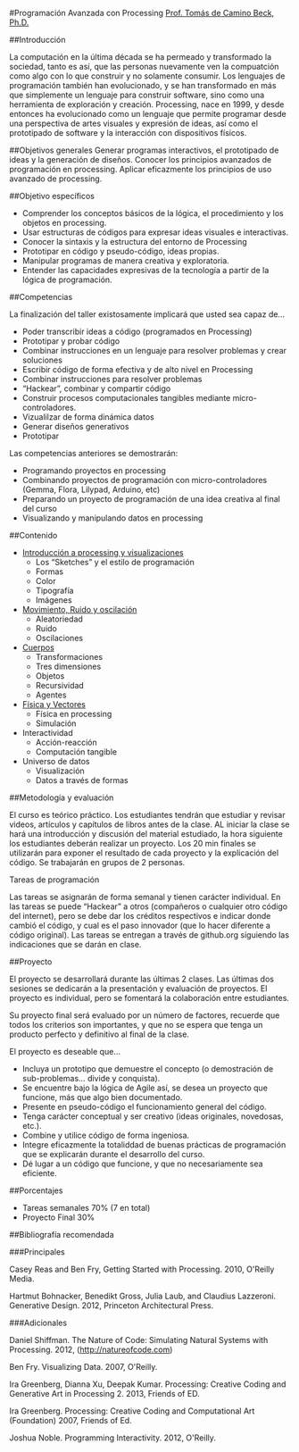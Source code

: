 #Programación Avanzada con Processing
[Prof. Tomás de Camino Beck, Ph.D.](https://www.linkedin.com/in/tomas-de-camino-beck-ph-d-a64887102)


##Introducción

La computación en la última década se ha permeado y transformado la sociedad, tanto es así, que las personas nuevamente ven la compuatción como algo con lo que construir y no solamente consumir.  Los lenguajes de programación también han evolucionado, y se han transformado en más que simplemente un lenguaje para construir software, sino como una herramienta de exploración y creación.  Processing,  nace en 1999, y desde entonces ha evolucionado como un lenguaje que permite programar desde una perspectiva de artes visuales y expresión de ideas, así como el prototipado de software y la interacción con dispositivos físicos.

##Objetivos generales
Generar programas interactivos, el prototipado de ideas y la generación de diseños.
Conocer los principios avanzados de programación en processing.
Aplicar eficazmente los principios de uso avanzado de processing.

##Objetivo específicos
* Comprender los conceptos básicos de la lógica, el procedimiento y los objetos en processing.
* Usar estructuras de códigos para expresar ideas visuales e interactivas.
* Conocer la sintaxis y la estructura del entorno de Processing
* Prototipar en código y pseudo-código, ideas propias.
* Manipular programas de manera creativa y exploratoria. 
* Entender las capacidades expresivas de la tecnología a partir de la lógica de programación.


##Competencias

La finalización del taller existosamente implicará que usted sea capaz de...
* Poder transcribir ideas a código (programados en Processing)
* Prototipar y probar código
* Combinar instrucciones en un lenguaje para resolver problemas y crear soluciones
* Escribir código de forma efectiva y de alto nivel en Processing
* Combinar instrucciones para resolver problemas
* “Hackear”, combinar y compartir código
* Construir procesos computacionales tangibles mediante micro-controladores.
* Vizualilzar de forma dinámica datos
* Generar diseños generativos
* Prototipar

Las competencias anteriores se demostrarán:

* Programando proyectos en processing
* Combinando proyectos de programación con micro-controladores (Gemma, Flora, Lilypad, Arduino, etc)
* Preparando un proyecto de programación de una idea creativa  al final del curso
* Visualizando y manipulando datos en processing


##Contenido
 	 	
* [Introducción a processing y visualizaciones](https://github.com/ProcessingTEC/Sketches-y-Dibujos)
  * Los “Sketches” y el estilo de programación
  * Formas
  * Color
  * Tipografía
  * Imágenes
* [Movimiento, Ruido y oscilación](https://github.com/ProcessingTEC/Movimiento)
  * Aleatoriedad
  * Ruido
  * Oscilaciones
* [Cuerpos](https://github.com/ProcessingTEC/Cuerpos)
  * Transformaciones
  * Tres dimensiones
  * Objetos
  * Recursividad
  * Agentes
* [Física y Vectores](https://github.com/ProcessingTEC/Fisica-y-Vectores)
  * Física en processing
  * Simulación
* Interactividad
  * Acción-reacción
  * Computación tangible
* Universo de datos
  * Visualización
  * Datos a través de formas

##Metodología y evaluación

El curso es teórico práctico. Los estudiantes tendrán que estudiar y revisar videos, artículos y capítulos de libros antes de la clase. AL iniciar la clase se hará una introducción y discusión del material estudiado, la hora siguiente  los estudiantes deberán realizar un proyecto. Los 20 min finales se utilizarán para exponer el resultado de cada proyecto y la explicación del código. Se trabajarán en grupos de 2 personas.

Tareas de programación

Las tareas se asignarán de forma semanal y tienen carácter individual.  En las tareas se puede “Hackear” a otros (compañeros o cualquier otro código del internet), pero se debe dar los créditos respectivos e indicar donde cambió el código, y cual es el paso innovador (que lo hacer diferente a código original). Las tareas se entregan a través de github.org siguiendo las indicaciones que se darán en clase.

##Proyecto

El proyecto se desarrollará durante las últimas 2 clases. Las últimas dos sesiones se dedicarán a la presentación y evaluación de proyectos. El proyecto es individual, pero se fomentará la colaboración entre estudiantes. 

Su proyecto final será evaluado por un número de factores, recuerde que todos los criterios son importantes, y que no se espera que tenga un producto perfecto y definitivo al final de la clase.  

El proyecto es deseable que...
* Incluya un prototipo que demuestre el concepto (o demostración de sub-problemas… divide y conquista).
* Se encuentre bajo la lógica de Agile así, se desea un proyecto que funcione, más que algo bien documentado.
* Presente en pseudo-código el funcionamiento general del código.
* Tenga carácter conceptual y ser creativo (ideas originales, novedosas, etc.).
* Combine y utilice código de forma ingeniosa.
* Integre eficazmente la totaliddad de buenas prácticas de programación que se explicarán durante el desarrollo del curso.
* Dé lugar a un código que funcione, y que no necesariamente sea eficiente.

##Porcentajes

* Tareas semanales 70% (7 en total)
* Proyecto Final 30%

##Bibliografía recomendada

###Principales

Casey Reas and Ben Fry, Getting Started with Processing. 2010, O'Reilly Media.

Hartmut Bohnacker, Benedikt Gross, Julia Laub, and Claudius Lazzeroni. Generative Design.  2012, Princeton Architectural Press.


###Adicionales

Daniel Shiffman. The Nature of Code: Simulating Natural Systems with Processing.  2012, (http://natureofcode.com)

Ben Fry. Visualizing Data.  2007, O'Reilly.

Ira Greenberg, Dianna Xu, Deepak Kumar. Processing: Creative Coding and Generative Art in Processing 2. 2013, Friends of ED.

Ira Greenberg. Processing: Creative Coding and Computational Art (Foundation) 2007, Friends of Ed.

Joshua Noble. Programming Interactivity. 2012, O'Reilly.



